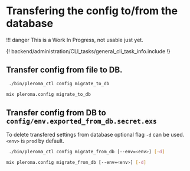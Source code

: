 # Transfering the config to/from the database

!!! danger
    This is a Work In Progress, not usable just yet.

{! backend/administration/CLI_tasks/general_cli_task_info.include !}

## Transfer config from file to DB.

```sh tab="OTP"
 ./bin/pleroma_ctl config migrate_to_db
```

```sh tab="From Source"
mix pleroma.config migrate_to_db
```


## Transfer config from DB to `config/env.exported_from_db.secret.exs`

To delete transfered settings from database optional flag `-d` can be used. `<env>` is `prod` by default.
```sh tab="OTP"
 ./bin/pleroma_ctl config migrate_from_db [--env=<env>] [-d]
```

```sh tab="From Source"
mix pleroma.config migrate_from_db [--env=<env>] [-d]
```
